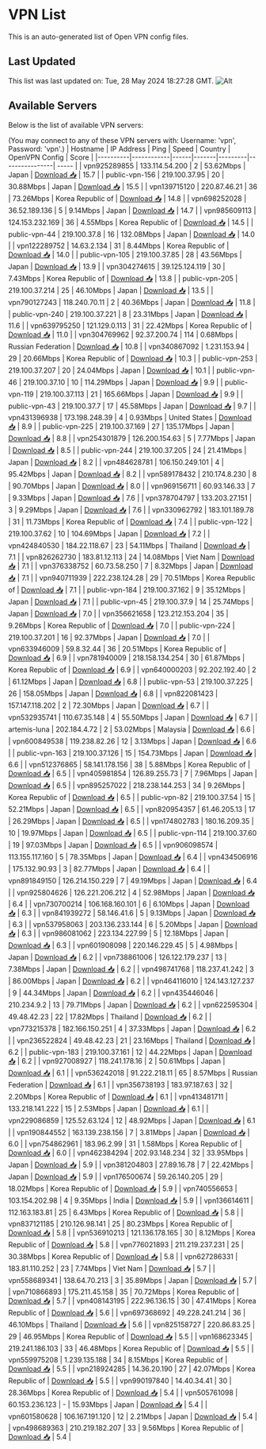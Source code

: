 # VPN List

This is an auto-generated list of Open VPN config files.

## Last Updated

This list was last updated on: Tue, 28 May 2024 18:27:28 GMT.
![Alt](https://repobeats.axiom.co/api/embed/186b98318ef1479477931607c1ad7d823f12451f.svg "Repobeats analytics image")

## Available Servers

Below is the list of available VPN servers:

(You may connect to any of these VPN servers with: Username: 'vpn', Password: 'vpn'.)
| Hostname | IP Address | Ping | Speed | Country | OpenVPN Config | Score |
|----------|------------|------|-------|---------|----------------| ----- |
| vpn925289855 | 133.114.54.200 | 2 | 53.62Mbps | Japan | [Download 📥](./configs/server_0_JP.ovpn) | 15.7 |
| public-vpn-156 | 219.100.37.95 | 20 | 30.88Mbps | Japan | [Download 📥](./configs/server_1_JP.ovpn) | 15.5 |
| vpn139715120 | 220.87.46.21 | 36 | 73.26Mbps | Korea Republic of | [Download 📥](./configs/server_2_KR.ovpn) | 14.8 |
| vpn698252028 | 36.52.189.136 | 5 | 9.14Mbps | Japan | [Download 📥](./configs/server_3_JP.ovpn) | 14.7 |
| vpn985609113 | 124.153.232.169 | 36 | 4.55Mbps | Korea Republic of | [Download 📥](./configs/server_4_KR.ovpn) | 14.5 |
| public-vpn-44 | 219.100.37.8 | 16 | 132.08Mbps | Japan | [Download 📥](./configs/server_5_JP.ovpn) | 14.0 |
| vpn122289752 | 14.63.2.134 | 31 | 8.44Mbps | Korea Republic of | [Download 📥](./configs/server_6_KR.ovpn) | 14.0 |
| public-vpn-105 | 219.100.37.85 | 28 | 43.56Mbps | Japan | [Download 📥](./configs/server_7_JP.ovpn) | 13.9 |
| vpn304274615 | 39.125.124.119 | 30 | 7.43Mbps | Korea Republic of | [Download 📥](./configs/server_8_KR.ovpn) | 13.8 |
| public-vpn-205 | 219.100.37.214 | 25 | 46.10Mbps | Japan | [Download 📥](./configs/server_9_JP.ovpn) | 13.5 |
| vpn790127243 | 118.240.70.11 | 2 | 40.36Mbps | Japan | [Download 📥](./configs/server_10_JP.ovpn) | 11.8 |
| public-vpn-240 | 219.100.37.221 | 8 | 23.31Mbps | Japan | [Download 📥](./configs/server_11_JP.ovpn) | 11.6 |
| vpn639795250 | 121.129.0.113 | 31 | 22.42Mbps | Korea Republic of | [Download 📥](./configs/server_12_KR.ovpn) | 11.0 |
| vpn304769962 | 92.37.200.74 | 114 | 0.68Mbps | Russian Federation | [Download 📥](./configs/server_13_RU.ovpn) | 10.8 |
| vpn340867092 | 1.231.153.94 | 29 | 20.66Mbps | Korea Republic of | [Download 📥](./configs/server_14_KR.ovpn) | 10.3 |
| public-vpn-253 | 219.100.37.207 | 20 | 24.04Mbps | Japan | [Download 📥](./configs/server_15_JP.ovpn) | 10.1 |
| public-vpn-46 | 219.100.37.10 | 10 | 114.29Mbps | Japan | [Download 📥](./configs/server_16_JP.ovpn) | 9.9 |
| public-vpn-119 | 219.100.37.113 | 21 | 165.66Mbps | Japan | [Download 📥](./configs/server_17_JP.ovpn) | 9.9 |
| public-vpn-43 | 219.100.37.7 | 17 | 45.58Mbps | Japan | [Download 📥](./configs/server_18_JP.ovpn) | 9.7 |
| vpn431396938 | 173.198.248.39 | 4 | 0.93Mbps | United States | [Download 📥](./configs/server_19_US.ovpn) | 8.9 |
| public-vpn-225 | 219.100.37.169 | 27 | 135.17Mbps | Japan | [Download 📥](./configs/server_20_JP.ovpn) | 8.8 |
| vpn254301879 | 126.200.154.63 | 5 | 7.77Mbps | Japan | [Download 📥](./configs/server_21_JP.ovpn) | 8.5 |
| public-vpn-244 | 219.100.37.205 | 24 | 21.41Mbps | Japan | [Download 📥](./configs/server_22_JP.ovpn) | 8.2 |
| vpn484628781 | 106.150.249.101 | 4 | 95.42Mbps | Japan | [Download 📥](./configs/server_23_JP.ovpn) | 8.2 |
| vpn589178432 | 210.174.8.230 | 8 | 90.70Mbps | Japan | [Download 📥](./configs/server_24_JP.ovpn) | 8.0 |
| vpn969156711 | 60.93.146.33 | 7 | 9.33Mbps | Japan | [Download 📥](./configs/server_25_JP.ovpn) | 7.6 |
| vpn378704797 | 133.203.27.151 | 3 | 9.29Mbps | Japan | [Download 📥](./configs/server_26_JP.ovpn) | 7.6 |
| vpn330962792 | 183.101.189.78 | 31 | 11.73Mbps | Korea Republic of | [Download 📥](./configs/server_27_KR.ovpn) | 7.4 |
| public-vpn-122 | 219.100.37.62 | 10 | 104.69Mbps | Japan | [Download 📥](./configs/server_28_JP.ovpn) | 7.2 |
| vpn424840530 | 184.22.118.67 | 23 | 54.11Mbps | Thailand | [Download 📥](./configs/server_29_TH.ovpn) | 7.1 |
| vpn826262730 | 183.81.12.113 | 24 | 14.08Mbps | Viet Nam | [Download 📥](./configs/server_30_VN.ovpn) | 7.1 |
| vpn376338752 | 60.73.58.250 | 7 | 8.32Mbps | Japan | [Download 📥](./configs/server_31_JP.ovpn) | 7.1 |
| vpn940711939 | 222.238.124.28 | 29 | 70.51Mbps | Korea Republic of | [Download 📥](./configs/server_32_KR.ovpn) | 7.1 |
| public-vpn-184 | 219.100.37.162 | 9 | 35.12Mbps | Japan | [Download 📥](./configs/server_33_JP.ovpn) | 7.1 |
| public-vpn-45 | 219.100.37.9 | 14 | 25.74Mbps | Japan | [Download 📥](./configs/server_34_JP.ovpn) | 7.0 |
| vpn356621658 | 123.212.153.204 | 35 | 9.26Mbps | Korea Republic of | [Download 📥](./configs/server_35_KR.ovpn) | 7.0 |
| public-vpn-224 | 219.100.37.201 | 16 | 92.37Mbps | Japan | [Download 📥](./configs/server_36_JP.ovpn) | 7.0 |
| vpn633946009 | 59.8.32.44 | 36 | 20.51Mbps | Korea Republic of | [Download 📥](./configs/server_37_KR.ovpn) | 6.9 |
| vpn781940009 | 218.158.134.254 | 30 | 61.87Mbps | Korea Republic of | [Download 📥](./configs/server_38_KR.ovpn) | 6.9 |
| vpn640000203 | 92.202.192.40 | 2 | 61.12Mbps | Japan | [Download 📥](./configs/server_39_JP.ovpn) | 6.8 |
| public-vpn-53 | 219.100.37.225 | 26 | 158.05Mbps | Japan | [Download 📥](./configs/server_40_JP.ovpn) | 6.8 |
| vpn822081423 | 157.147.118.202 | 2 | 72.30Mbps | Japan | [Download 📥](./configs/server_41_JP.ovpn) | 6.7 |
| vpn532935741 | 110.67.35.148 | 4 | 55.50Mbps | Japan | [Download 📥](./configs/server_42_JP.ovpn) | 6.7 |
| artemis-luna | 202.184.4.72 | 2 | 53.02Mbps | Malaysia | [Download 📥](./configs/server_43_MY.ovpn) | 6.6 |
| vpn600849538 | 119.238.82.26 | 12 | 3.13Mbps | Japan | [Download 📥](./configs/server_44_JP.ovpn) | 6.6 |
| public-vpn-163 | 219.100.37.126 | 15 | 154.73Mbps | Japan | [Download 📥](./configs/server_45_JP.ovpn) | 6.6 |
| vpn512376865 | 58.141.178.156 | 38 | 5.88Mbps | Korea Republic of | [Download 📥](./configs/server_46_KR.ovpn) | 6.5 |
| vpn405981854 | 126.89.255.73 | 7 | 7.96Mbps | Japan | [Download 📥](./configs/server_47_JP.ovpn) | 6.5 |
| vpn895257022 | 218.238.144.253 | 34 | 9.26Mbps | Korea Republic of | [Download 📥](./configs/server_48_KR.ovpn) | 6.5 |
| public-vpn-82 | 219.100.37.54 | 15 | 52.21Mbps | Japan | [Download 📥](./configs/server_49_JP.ovpn) | 6.5 |
| vpn820954357 | 61.46.205.13 | 17 | 26.29Mbps | Japan | [Download 📥](./configs/server_50_JP.ovpn) | 6.5 |
| vpn174802783 | 180.16.209.35 | 10 | 19.97Mbps | Japan | [Download 📥](./configs/server_51_JP.ovpn) | 6.5 |
| public-vpn-114 | 219.100.37.60 | 19 | 97.03Mbps | Japan | [Download 📥](./configs/server_52_JP.ovpn) | 6.5 |
| vpn906098574 | 113.155.117.160 | 5 | 78.35Mbps | Japan | [Download 📥](./configs/server_53_JP.ovpn) | 6.4 |
| vpn434506916 | 175.132.90.93 | 3 | 82.77Mbps | Japan | [Download 📥](./configs/server_54_JP.ovpn) | 6.4 |
| vpn891849150 | 126.214.150.229 | 7 | 49.19Mbps | Japan | [Download 📥](./configs/server_55_JP.ovpn) | 6.4 |
| vpn925804626 | 126.221.206.212 | 4 | 52.98Mbps | Japan | [Download 📥](./configs/server_56_JP.ovpn) | 6.4 |
| vpn730700214 | 106.168.160.101 | 6 | 6.10Mbps | Japan | [Download 📥](./configs/server_57_JP.ovpn) | 6.3 |
| vpn841939272 | 58.146.41.6 | 5 | 9.13Mbps | Japan | [Download 📥](./configs/server_58_JP.ovpn) | 6.3 |
| vpn537958063 | 203.136.233.144 | 6 | 5.20Mbps | Japan | [Download 📥](./configs/server_59_JP.ovpn) | 6.3 |
| vpn986081062 | 223.134.227.99 | 5 | 12.18Mbps | Japan | [Download 📥](./configs/server_60_JP.ovpn) | 6.3 |
| vpn601908098 | 220.146.229.45 | 5 | 4.98Mbps | Japan | [Download 📥](./configs/server_61_JP.ovpn) | 6.2 |
| vpn738861006 | 126.122.179.237 | 13 | 7.38Mbps | Japan | [Download 📥](./configs/server_62_JP.ovpn) | 6.2 |
| vpn498741768 | 118.237.41.242 | 3 | 86.00Mbps | Japan | [Download 📥](./configs/server_63_JP.ovpn) | 6.2 |
| vpn464116010 | 124.143.127.237 | 9 | 44.34Mbps | Japan | [Download 📥](./configs/server_64_JP.ovpn) | 6.2 |
| vpn435446046 | 210.234.9.2 | 13 | 79.71Mbps | Japan | [Download 📥](./configs/server_65_JP.ovpn) | 6.2 |
| vpn622595304 | 49.48.42.23 | 22 | 17.82Mbps | Thailand | [Download 📥](./configs/server_66_TH.ovpn) | 6.2 |
| vpn773215378 | 182.166.150.251 | 4 | 37.33Mbps | Japan | [Download 📥](./configs/server_67_JP.ovpn) | 6.2 |
| vpn236522824 | 49.48.42.23 | 21 | 23.16Mbps | Thailand | [Download 📥](./configs/server_68_TH.ovpn) | 6.2 |
| public-vpn-183 | 219.100.37.161 | 12 | 44.22Mbps | Japan | [Download 📥](./configs/server_69_JP.ovpn) | 6.2 |
| vpn927008927 | 118.241.178.16 | 2 | 50.61Mbps | Japan | [Download 📥](./configs/server_70_JP.ovpn) | 6.1 |
| vpn536242018 | 91.222.218.11 | 65 | 8.57Mbps | Russian Federation | [Download 📥](./configs/server_71_RU.ovpn) | 6.1 |
| vpn356738193 | 183.97.187.63 | 32 | 2.20Mbps | Korea Republic of | [Download 📥](./configs/server_72_KR.ovpn) | 6.1 |
| vpn413481711 | 133.218.141.222 | 15 | 2.53Mbps | Japan | [Download 📥](./configs/server_73_JP.ovpn) | 6.1 |
| vpn229086859 | 125.52.63.124 | 12 | 48.92Mbps | Japan | [Download 📥](./configs/server_74_JP.ovpn) | 6.1 |
| vpn190844552 | 163.139.238.156 | 7 | 3.81Mbps | Japan | [Download 📥](./configs/server_75_JP.ovpn) | 6.0 |
| vpn754862961 | 183.96.2.99 | 31 | 1.58Mbps | Korea Republic of | [Download 📥](./configs/server_76_KR.ovpn) | 6.0 |
| vpn462384294 | 202.93.148.234 | 32 | 33.95Mbps | Japan | [Download 📥](./configs/server_77_JP.ovpn) | 5.9 |
| vpn381204803 | 27.89.16.78 | 7 | 22.42Mbps | Japan | [Download 📥](./configs/server_78_JP.ovpn) | 5.9 |
| vpn176500674 | 59.26.140.205 | 29 | 18.02Mbps | Korea Republic of | [Download 📥](./configs/server_79_KR.ovpn) | 5.9 |
| vpn740556653 | 103.154.202.98 | 4 | 9.35Mbps | India | [Download 📥](./configs/server_80_IN.ovpn) | 5.9 |
| vpn136614611 | 112.163.183.81 | 25 | 6.43Mbps | Korea Republic of | [Download 📥](./configs/server_81_KR.ovpn) | 5.8 |
| vpn837121185 | 210.126.98.141 | 25 | 80.23Mbps | Korea Republic of | [Download 📥](./configs/server_82_KR.ovpn) | 5.8 |
| vpn536910213 | 121.136.178.165 | 30 | 8.12Mbps | Korea Republic of | [Download 📥](./configs/server_83_KR.ovpn) | 5.8 |
| vpn776021893 | 211.219.237.231 | 25 | 30.38Mbps | Korea Republic of | [Download 📥](./configs/server_84_KR.ovpn) | 5.8 |
| vpn627286331 | 183.81.110.252 | 23 | 7.74Mbps | Viet Nam | [Download 📥](./configs/server_85_VN.ovpn) | 5.7 |
| vpn558689341 | 138.64.70.213 | 3 | 35.89Mbps | Japan | [Download 📥](./configs/server_86_JP.ovpn) | 5.7 |
| vpn710866893 | 175.211.45.158 | 35 | 70.72Mbps | Korea Republic of | [Download 📥](./configs/server_87_KR.ovpn) | 5.7 |
| vpn408143195 | 222.96.136.15 | 30 | 47.41Mbps | Korea Republic of | [Download 📥](./configs/server_88_KR.ovpn) | 5.6 |
| vpn697368692 | 49.228.241.214 | 36 | 46.10Mbps | Thailand | [Download 📥](./configs/server_89_TH.ovpn) | 5.6 |
| vpn825158727 | 220.86.83.25 | 29 | 46.95Mbps | Korea Republic of | [Download 📥](./configs/server_90_KR.ovpn) | 5.5 |
| vpn168623345 | 219.241.186.103 | 33 | 46.48Mbps | Korea Republic of | [Download 📥](./configs/server_91_KR.ovpn) | 5.5 |
| vpn559975208 | 1.239.135.188 | 34 | 8.15Mbps | Korea Republic of | [Download 📥](./configs/server_92_KR.ovpn) | 5.5 |
| vpn218924285 | 14.36.20.190 | 27 | 42.07Mbps | Korea Republic of | [Download 📥](./configs/server_93_KR.ovpn) | 5.5 |
| vpn990197840 | 14.40.34.41 | 30 | 28.36Mbps | Korea Republic of | [Download 📥](./configs/server_94_KR.ovpn) | 5.4 |
| vpn505761098 | 60.153.236.123 | - | 15.93Mbps | Japan | [Download 📥](./configs/server_95_JP.ovpn) | 5.4 |
| vpn601580628 | 106.167.191.120 | 12 | 2.21Mbps | Japan | [Download 📥](./configs/server_96_JP.ovpn) | 5.4 |
| vpn498689363 | 210.219.182.207 | 33 | 9.56Mbps | Korea Republic of | [Download 📥](./configs/server_97_KR.ovpn) | 5.4 |
